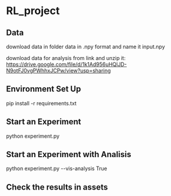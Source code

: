 # RL_project

## Data
download data in folder data in .npy format and name it input.npy

download data for analysis from link and unzip it:
https://drive.google.com/file/d/1k1Ad956uHQlJD-N9otFJ0vgPWhhxJCPw/view?usp=sharing

## Environment Set Up
pip install -r requirements.txt

## Start an Experiment
python experiment.py

## Start an Experiment with Analisis
python experiment.py --vis-analysis True

## Check the results in assets
